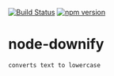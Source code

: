 [![Build Status](https://travis-ci.org/mrstebo/node-downify.svg?branch=master)](https://travis-ci.org/mrstebo/node-downify)
[![npm version](https://badge.fury.io/js/downify.svg)](https://badge.fury.io/js/downify)


# node-downify

`converts text to lowercase`

